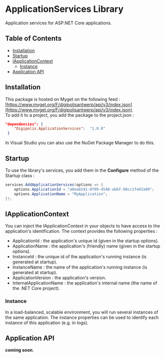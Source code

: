 # ApplicationServices Library

Application services for ASP.NET Core applications.

## Table of Contents

<!-- START doctoc generated TOC please keep comment here to allow auto update -->
<!-- DON'T EDIT THIS SECTION, INSTEAD RE-RUN doctoc TO UPDATE -->


- [Installation](#installation)
- [Startup](#startup)
- [IApplicationContext](#iapplicationcontext)
  - [Instance](#instance)
- [Application API](#application-api)

<!-- END doctoc generated TOC please keep comment here to allow auto update -->


## Installation

This package is hosted on Myget on the following feed : [https://www.myget.org/F/digipolisantwerp/api/v3/index.json](https://www.myget.org/F/digipolisantwerp/api/v3/index.json).  
To add it to a project, you add the package to the project.json :

``` json 
"dependencies": {
    "Digipolis.ApplicationServices":  "1.0.0"
 }
``` 

In Visual Studio you can also use the NuGet Package Manager to do this.

## Startup

To use the library's services, you add them in the **Configure** method of the Startup class :

```csharp
services.AddApplicationServices(options => {
    options.ApplicationId = "a0eab541-0f09-4540-abbf-88cc1fe02a90";
    options.ApplicationName = "MyApplication";
});
```  

## IApplicationContext

You can inject the IApplicationContext in your objects to have access to the application's identification. The context provides the following properties :

- ApplicationId : the application's unique id (given in the startup options).
- ApplicationName : the application's (friendly) name (given in the startup options).
- InstanceId : the unique id of the application's running instance (is generated at startup).
- InstanceName : the name of the application's running instance (is generated at startup).
- ApplicationVersion : the application's version.
- InternalApplicationName : the application's internal name (the name of the .NET Core project).


### Instance

In a load-balanced, scalable environment, you will run several instances of the same application. The instance properties can be used to identify each 
instance of this application (e.g. in logs).

## Application API

__coming soon__.